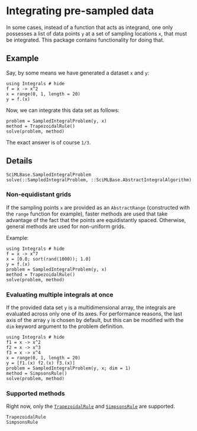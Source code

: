 # Integrating pre-sampled data

In some cases, instead of a function that acts as integrand,
one only possesses a list of data points `y` at a set of sampling
locations `x`, that must be integrated. This package contains functionality
for doing that.

## Example

Say, by some means we have generated a dataset `x` and `y`:

```@example 1
using Integrals # hide
f = x -> x^2
x = range(0, 1, length = 20)
y = f.(x)
```

Now, we can integrate this data set as follows:

```@example 1
problem = SampledIntegralProblem(y, x)
method = TrapezoidalRule()
solve(problem, method)
```

The exact answer is of course ``1/3``.

## Details

```@docs
SciMLBase.SampledIntegralProblem
solve(::SampledIntegralProblem, ::SciMLBase.AbstractIntegralAlgorithm)
```

### Non-equidistant grids

If the sampling points `x` are provided as an `AbstractRange`
(constructed with the `range` function for example), faster methods are used that take advantage of
the fact that the points are equidistantly spaced. Otherwise, general methods are used for
non-uniform grids.

Example:

```@example 2
using Integrals # hide
f = x -> x^7
x = [0.0; sort(rand(1000)); 1.0]
y = f.(x)
problem = SampledIntegralProblem(y, x)
method = TrapezoidalRule()
solve(problem, method)
```

### Evaluating multiple integrals at once

If the provided data set `y` is a multidimensional array, the integrals are evaluated across only one
of its axes. For performance reasons, the last axis of the array `y` is chosen by default, but this can be modified with the `dim`
keyword argument to the problem definition.

```@example 3
using Integrals # hide
f1 = x -> x^2
f2 = x -> x^3
f3 = x -> x^4
x = range(0, 1, length = 20)
y = [f1.(x) f2.(x) f3.(x)]
problem = SampledIntegralProblem(y, x; dim = 1)
method = SimpsonsRule()
solve(problem, method)
```

### Supported methods

Right now, only the [`TrapezoidalRule`](https://en.wikipedia.org/wiki/Trapezoidal_rule) and [`SimpsonsRule`](https://en.wikipedia.org/wiki/Simpson%27s_rule) are supported.

```@docs
TrapezoidalRule
SimpsonsRule
```
